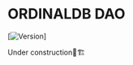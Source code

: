 # ORDINALDB DAO
[![Version](https://img.shields.io/badge/Version-Alpha-black)]

Under construction🚧🏗️